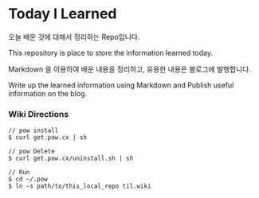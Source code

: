 # Today I Learned 

오늘 배운 것에 대해서 정리하는 Repo입니다. 

This repository is place to store the information learned today.

Markdown 을 이용하여 배운 내용을 정리하고, 유용한 내용은 블로그에 발행합니다.

Write up the learned information using Markdown and Publish useful information on the blog.



### Wiki Directions

```
// pow install
$ curl get.pow.cx | sh

// pow Delete
$ curl get.pow.cx/uninstall.sh | sh

// Run
$ cd ~/.pow
$ ln -s path/to/this_local_repo til.wiki
```
